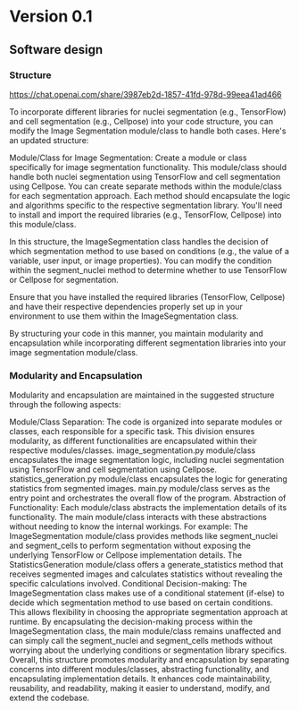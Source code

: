# Version 0.1

## Software design

### Structure

https://chat.openai.com/share/3987eb2d-1857-41fd-978d-99eea41ad466

To incorporate different libraries for nuclei segmentation (e.g., TensorFlow) and cell segmentation (e.g., Cellpose) into your code structure, you can modify the Image Segmentation module/class to handle both cases. Here's an updated structure:

Module/Class for Image Segmentation:
Create a module or class specifically for image segmentation functionality.
This module/class should handle both nuclei segmentation using TensorFlow and cell segmentation using Cellpose.
You can create separate methods within the module/class for each segmentation approach.
Each method should encapsulate the logic and algorithms specific to the respective segmentation library.
You'll need to install and import the required libraries (e.g., TensorFlow, Cellpose) into this module/class.


In this structure, the ImageSegmentation class handles the decision of which segmentation method to use based on conditions (e.g., the value of a variable, user input, or image properties). You can modify the condition within the segment_nuclei method to determine whether to use TensorFlow or Cellpose for segmentation.

Ensure that you have installed the required libraries (TensorFlow, Cellpose) and have their respective dependencies properly set up in your environment to use them within the ImageSegmentation class.

By structuring your code in this manner, you maintain modularity and encapsulation while incorporating different segmentation libraries into your image segmentation module/class.



### Modularity and Encapsulation

Modularity and encapsulation are maintained in the suggested structure through the following aspects:

Module/Class Separation: The code is organized into separate modules or classes, each responsible for a specific task. This division ensures modularity, as different functionalities are encapsulated within their respective modules/classes.
image_segmentation.py module/class encapsulates the image segmentation logic, including nuclei segmentation using TensorFlow and cell segmentation using Cellpose.
statistics_generation.py module/class encapsulates the logic for generating statistics from segmented images.
main.py module/class serves as the entry point and orchestrates the overall flow of the program.
Abstraction of Functionality: Each module/class abstracts the implementation details of its functionality. The main module/class interacts with these abstractions without needing to know the internal workings. For example:
The ImageSegmentation module/class provides methods like segment_nuclei and segment_cells to perform segmentation without exposing the underlying TensorFlow or Cellpose implementation details.
The StatisticsGeneration module/class offers a generate_statistics method that receives segmented images and calculates statistics without revealing the specific calculations involved.
Conditional Decision-making: The ImageSegmentation class makes use of a conditional statement (if-else) to decide which segmentation method to use based on certain conditions. This allows flexibility in choosing the appropriate segmentation approach at runtime.
By encapsulating the decision-making process within the ImageSegmentation class, the main module/class remains unaffected and can simply call the segment_nuclei and segment_cells methods without worrying about the underlying conditions or segmentation library specifics.
Overall, this structure promotes modularity and encapsulation by separating concerns into different modules/classes, abstracting functionality, and encapsulating implementation details. It enhances code maintainability, reusability, and readability, making it easier to understand, modify, and extend the codebase.
